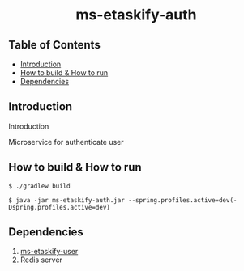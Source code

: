 <h1 align="center">ms-etaskify-auth</h1>

## Table of Contents

- [Introduction](#introduction)
- [How to build & How to run](#how-to-build--how-to-run)
- [Dependencies](#dependencies)

## Introduction

Introduction

Microservice for authenticate user

## How to build & How to run

```shell script
$ ./gradlew build
```

```shell script
$ java -jar ms-etaskify-auth.jar --spring.profiles.active=dev(-Dspring.profiles.active=dev)
```

## Dependencies
1. [ms-etaskify-user](https://github.com/random-source/etaskify/ms-etaksify-user)
2. Redis server
